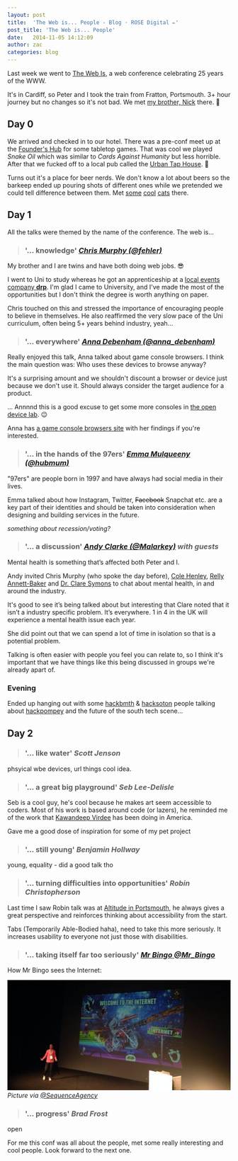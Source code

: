 ```yaml
---
layout: post
title:  'The Web is... People - Blog · ROSE Digital ✏'
post_title: 'The Web is... People'
date:   2014-11-05 14:12:09
author: zac
categories: blog
---
```


Last week we went to [The Web Is](http://theweb.is), a web conference celebrating 25 years of the WWW. 

It's in Cardiff, so Peter and I took the train from Fratton, Portsmouth. 3+ hour journey but no changes so it's not bad. We met [my brother, Nick](http://twitter.com/nickcolley) there. :station:

## Day 0

We arrived and checked in to our hotel. There was a pre-conf meet up at the [Founder's Hub](http://foundershub.co.uk/) for some tabletop games. That was cool we played _Snake Oil_ which was similar to _Cards Against Humanity_ but less horrible. After that we fucked off to a local pub called the [Urban Tap House](http://www.urbantaphouse.co.uk/). :beer:

Turns out it's a place for beer nerds. We don't know a lot about beers so the barkeep ended up pouring shots of different ones while we pretended we could tell difference between them. Met [some](https://twitter.com/FrankJWest) [cool](https://twitter.com/drublic) [cats](https://twitter.com/helloanselm) there.

## Day 1

All the talks were themed by the name of the conference. The web is...

> ### '... knowledge' <cite>[Chris Murphy (@fehler)](https://twitter.com/fehler)</cite>

My brother and I are twins and have both doing web jobs. :sunglasses:

I went to Uni to study whereas he got an apprenticeship at a [local events company **drp**](http://www.drpgroup.com/services/digital). I'm glad I came to University, and I've made the most of the opportunities but I don't think the degree is worth anything on paper.

Chris touched on this and stressed the importance of encouraging people to believe in themselves. He also reaffirmed the very slow pace of the Uni curriculum, often being 5+ years behind industry, yeah...

> ### '... everywhere' <cite>[Anna Debenham (@anna_debenham)](https://twitter.com/anna_debenham)</cite>

Really enjoyed this talk, Anna talked about game console browsers. I think the main question was: Who uses these devices to browse anyway? 

It's a surprising amount and we shouldn't discount a browser or device just because we don't use it. Should always consider the target audience for a product.

... Annnnd this is a good excuse to get some more consoles in [the open device lab](http://odl.rose.digital). :wink:

Anna has [a game console browsers site](http://console.maban.co.uk/) with her findings if you're interested.

> ### '... in the hands of the 97ers' <cite>[Emma Mulqueeny (@hubmum)](https://twitter.com/hubmum)</cite>

"97ers" are people born in 1997 and have always had social media in their lives.

Emma talked about how Instagram, Twitter, <del>Facebook</del> Snapchat etc. are a key part of their identities and should be taken into consideration when designing and building services in the future.

_something about recession/voting?_

> ### '... a discussion' <cite>[Andy Clarke (@Malarkey)](https://twitter.com/Malarkey/) with guests</cite>

Mental health is something that’s affected both Peter and I.

Andy invited Chris Murphy (who spoke the day before), [Cole Henley](http://twitter.com/cole007), [Relly Annett-Baker](http://twitter.com/rellyab) and [Dr. Clare Symons](http://twitter.com/Clare_Symons) to chat about mental health, in and around the industry.

It's good to see it’s being talked about but interesting that Clare noted that it isn’t a industry specific problem. It’s everywhere. 1 in 4 in the UK will experience a mental health issue each year.

She did point out that we can spend a lot of time in isolation so that is a potential problem.

Talking is often easier with people you feel you can relate to, so I think it's important that we have things like this being discussed in groups we're already apart of.

### Evening

Ended up hanging out with some [hackbmth](http://hackbmth.org/) & [hacksoton](http://hacksoton.com/) people talking about [hackpompey](http://hackpompey.co.uk) and the future of the south tech scene...

## Day 2

> ### '... like water' <cite>Scott Jenson</cite>

phsyical wbe devices, url things cool idea.

> ### '... a great big playground' <cite>Seb Lee-Delisle</cite>

Seb is a cool guy, he's cool because he makes art seem accessible to coders. Most of his work is based around code (or lazers), he reminded me of the work that [Kawandeep Virdee](https://twitter.com/whichlight) has been doing in America.

Gave me a good dose of inspiration for some of my pet project

> ### '... still young' <cite>Benjamin Hollway</cite>

young, equality - did a good talk tho

> ### '... turning difficulties into opportunities' <cite>Robin Christopherson</cite>

Last time I saw Robin talk was at [Altitude in Portsmouth](http://altitude.io/), he always gives a great perspective and reinforces thinking about accessibility from the start.

Tabs (Temporarily Able-Bodied haha), need to take this more seriously. It increases usability to everyone not just those with disabilities.

> ### '... taking itself far too seriously' <cite>[Mr Bingo @Mr_Bingo](https://twitter.com/Mr_Bingo)</cite>

How Mr Bingo sees the Internet:

[![Mr Bingo at The web is...](/assets/mrbingo.jpg)](https://twitter.com/SequenceAgency/status/528256495319015424)
_Picture via [@SequenceAgency](https://twitter.com/SequenceAgency/status/528256495319015424)_


> ### '... progress' <cite>Brad Frost</cite>

open


For me this conf was all about the people, met some really interesting and cool people. Look forward to the next one.





